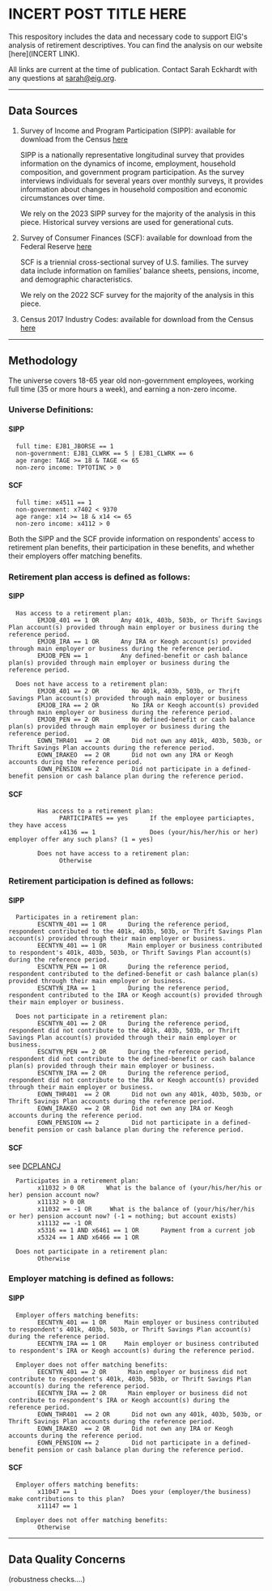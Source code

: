 <h1>INCERT POST TITLE HERE</h1>

This respository includes the data and necessary code to support EIG's analysis of retirement descriptives. You can find the analysis on our website [here](INCERT LINK).

All links are current at the time of publication. Contact Sarah Eckhardt with any questions at sarah@eig.org.

****

<h2>Data Sources</h2>

1. Survey of Income and Program Participation (SIPP): available for download from the Census [here](https://www.census.gov/programs-surveys/sipp.html)

      SIPP is a nationally representative longitudinal survey that provides information on the dynamics of income, employment, household composition, and government program participation. As the survey interviews individuals for several years over monthly surveys, it provides information about changes in household composition and economic circumstances over time.

      We rely on the 2023 SIPP survey for the majority of the analysis in this piece. Historical survey versions are used for generational cuts.

2. Survey of Consumer Finances (SCF): available for download from the Federal Reserve [here](https://www.federalreserve.gov/econres/scfindex.htm)

      SCF is a triennial cross-sectional survey of U.S. families. The survey data include information on families’ balance sheets, pensions, income, and demographic characteristics.

      We rely on the 2022 SCF survey for the majority of the analysis in this piece.

3. Census 2017 Industry Codes: available for download from the Census [here](https://www2.census.gov/programs-surveys/demo/guidance/industry-occupation/2017-industry-code-list-with-crosswalk.xlsx)

****


<h2>Methodology</h2>

The universe covers 18-65 year old non-government employees, working full time (35 or more hours a week), and earning a non-zero income.

<h3>Universe Definitions:</h3>

<h4>SIPP</h4>

      full time: EJB1_JBORSE == 1
      non-government: EJB1_CLWRK == 5 | EJB1_CLWRK == 6
      age range: TAGE >= 18 & TAGE <= 65
      non-zero income: TPTOTINC > 0

<h4>SCF</h4>

      full time: x4511 == 1
      non-government: x7402 < 9370
      age range: x14 >= 18 & x14 <= 65
      non-zero income: x4112 > 0


Both the SIPP and the SCF provide information on respondents' access to retirement plan benefits, their participation in these benefits, and whether their employers offer matching benefits.

<h3>Retirement plan access is defined as follows:</h3>

<h4>SIPP</h4>

      Has access to a retirement plan:
            EMJOB_401 == 1 OR      Any 401k, 403b, 503b, or Thrift Savings Plan account(s) provided through main employer or business during the reference period.
            EMJOB_IRA == 1 OR      Any IRA or Keogh account(s) provided through main employer or business during the reference period.
            EMJOB_PEN == 1         Any defined-benefit or cash balance plan(s) provided through main employer or business during the reference period.

      Does not have access to a retirement plan: 
            EMJOB_401 == 2 OR         No 401k, 403b, 503b, or Thrift Savings Plan account(s) provided through main employer or business 
            EMJOB_IRA == 2 OR         No IRA or Keogh account(s) provided through main employer or business during the reference period.
            EMJOB_PEN == 2 OR         No defined-benefit or cash balance plan(s) provided through main employer or business during the reference period.
            EOWN_THR401  == 2 OR      Did not own any 401k, 403b, 503b, or Thrift Savings Plan accounts during the reference period.
            EOWN_IRAKEO  == 2 OR      Did not own any IRA or Keogh accounts during the reference period.
            EOWN_PENSION == 2         Did not participate in a defined-benefit pension or cash balance plan during the reference period.

<h4>SCF</h4>

            Has access to a retirement plan:
                  PARTICIPATES == yes      If the employee particiaptes, they have access
                  x4136 == 1               Does (your/his/her/his or her) employer offer any such plans? (1 = yes)

            Does not have access to a retirement plan: 
                  Otherwise
                  

<h3>Retirement participation is defined as follows:</h3>

<h4>SIPP</h4>

      Participates in a retirement plan:
            ESCNTYN_401 == 1 OR      During the reference period, respondent contributed to the 401k, 403b, 503b, or Thrift Savings Plan account(s) provided through their main employer or business.
            EECNTYN_401 == 1 OR      Main employer or business contributed to respondent's 401k, 403b, 503b, or Thrift Savings Plan account(s) during the reference period.
            ESCNTYN_PEN == 1 OR      During the reference period, respondent contributed to the defined-benefit or cash balance plan(s) provided through their main employer or business.
            ESCNTYN_IRA == 1         During the reference period, respondent contributed to the IRA or Keogh account(s) provided through their main employer or business.
      
      Does not participate in a retirement plan:
            ESCNTYN_401 == 2 OR      During the reference period, respondent did not contribute to the 401k, 403b, 503b, or Thrift Savings Plan account(s) provided through their main employer or business.      
            ESCNTYN_PEN == 2 OR      During the reference period, respondent did not contribute to the defined-benefit or cash balance plan(s) provided through their main employer or business.
            ESCNTYN_IRA == 2 OR      During the reference period, respondent did not contribute to the IRA or Keogh account(s) provided through their main employer or business.
            EOWN_THR401  == 2 OR      Did not own any 401k, 403b, 503b, or Thrift Savings Plan accounts during the reference period.
            EOWN_IRAKEO  == 2 OR      Did not own any IRA or Keogh accounts during the reference period.
            EOWN_PENSION == 2         Did not participate in a defined-benefit pension or cash balance plan during the reference period.

<h4>SCF</h4>

see [DCPLANCJ](https://www.federalreserve.gov/econres/files/bulletin.macro.txt)

      Participates in a retirement plan:
            x11032 > 0 OR      What is the balance of (your/his/her/his or her) pension account now?
            x11132 > 0 OR
            x11032 == -1 OR     What is the balance of (your/his/her/his or her) pension account now? (-1 = nothing; but account exists)
            x11132 == -1 OR
            x5316 == 1 AND x6461 == 1 OR      Payment from a current job
            x5324 == 1 AND x6466 == 1 OR

      Does not participate in a retirement plan:
            Otherwise

<h3>Employer matching is defined as follows:</h3>

<h4>SIPP</h4>

      Employer offers matching benefits:
            EECNTYN_401 == 1 OR     Main employer or business contributed to respondent's 401k, 403b, 503b, or Thrift Savings Plan account(s) during the reference period.
            EECNTYN_IRA == 1 OR     Main employer or business contributed to respondent's IRA or Keogh account(s) during the reference period.

      Employer does not offer matching benefits: 
            EECNTYN_401 == 2 OR      Main employer or business did not contribute to respondent's 401k, 403b, 503b, or Thrift Savings Plan account(s) during the reference period.
            EECNTYN_IRA == 2 OR      Main employer or business did not contribute to respondent's IRA or Keogh account(s) during the reference period.
            EOWN_THR401  == 2 OR      Did not own any 401k, 403b, 503b, or Thrift Savings Plan accounts during the reference period.
            EOWN_IRAKEO  == 2 OR      Did not own any IRA or Keogh accounts during the reference period.
            EOWN_PENSION == 2         Did not participate in a defined-benefit pension or cash balance plan during the reference period.

<h4>SCF</h4>

      Employer offers matching benefits:
            x11047 == 1               Does your (employer/the business) make contributions to this plan?
            x11147 == 1

      Employer does not offer matching benefits: 
            Otherwise


***

<h2>Data Quality Concerns</h2>

(robustness checks....)



